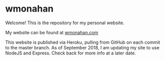 # wmonahan
Welcome! This is the repository for my personal website.

My website can be found at [wmonahan.com](https://wmonahan.com)

This website is published via Heroku, pulling from GitHub on each commit to the master branch.
As of September 2018, I am updating my site to use NodeJS and Express. Check back for more info at a later date.
